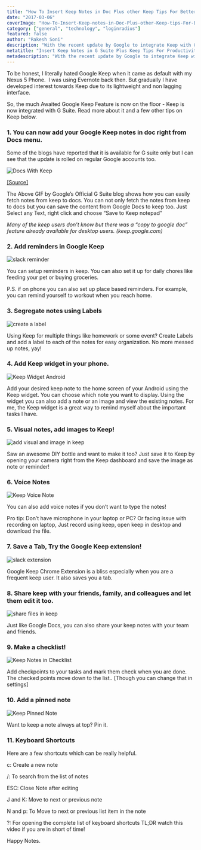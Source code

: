 ```yaml
---
title: "How To Insert Keep Notes in Doc Plus other Keep Tips For Better Productivity"
date: "2017-03-06"
coverImage: "How-To-Insert-Keep-notes-in-Doc-Plus-other-Keep-tips-For-Better-Productivity.jpg"
category: ["general", "technology", "loginradius"]
featured: false 
author: "Rakesh Soni"
description: "With the recent update by Google to integrate Keep with G Suite, Keep has become our all time bestie. Google Keep Tips you always wanted to know for better productivity."
metatitle: "Insert Keep Notes in G Suite Plus Keep Tips For Productivity"
metadescription: "With the recent update by Google to integrate Keep with G Suite, Keep has become our all time bestie. Google Keep Tips you always wanted to know for better productivity."
---
```




To be honest, I literally hated Google Keep when it came as default with my Nexus 5 Phone.  I was using Evernote back then. But gradually I have developed interest towards Keep due to its lightweight and non lagging interface.

So, the much Awaited Google Keep Feature is now on the floor - Keep is now integrated with G Suite. Read more about it and a few other tips on Keep below.

### **1\. You can now add your Google Keep notes in doc right from Docs menu.**

Some of the blogs have reported that it is available for G suite only but I can see that the update is rolled on regular Google accounts too.

![Docs With Keep](     DocsWithKeep-blog.gif)

[\[Source\]](https://gsuiteupdates.googleblog.com/2017/02/google-keep-now-g-suite-core-service.html)

The Above GIF by Google’s Official G Suite blog shows how you can easily fetch notes from keep to docs. You can not only fetch the notes from keep to docs but you can save the content from Google Docs to keep too. Just Select any Text, right click and choose “Save to Keep notepad”

_Many of the keep users don’t know but there was a “copy to google doc” feature already available for desktop users. (keep.google.com)_

### **2\. Add reminders in Google Keep**

![slack reminder](     remind-.gif)

You can setup reminders in keep. You can also set it up for daily chores like feeding your pet or buying groceries.

P.S. if on phone you can also set up place based reminders. For example, you can remind yourself to workout when you reach home.

### **3\. Segregate notes using Labels**

![create a label](     create-a-label.gif)

Using Keep for multiple things like homework or some event? Create Labels and add a label to each of the notes for easy organization. No more messed up notes, yay!

### **4\. Add Keep widget in your phone.**

![Keep Widget Android](     Keep-Widget-Android.png?ver=1553881376)

Add your desired keep note to the home screen of your Android using the Keep widget. You can choose which note you want to display. Using the widget you can also add a note or an image and view the existing notes. For me, the Keep widget is a great way to remind myself about the important tasks I have.

### **5\. Visual notes, add images to Keep!**

![add visual and image in keep](     add-visual-and-image.gif)

Saw an awesome DIY bottle and want to make it too? Just save it to Keep by opening your camera right from the Keep dashboard and save the image as note or reminder!

### **6\. Voice Notes**

![Keep Voice Note](     Keep-Voice-Note.png?ver=1553881376)

You can also add voice notes if you don’t want to type the notes!

Pro tip: Don’t have microphone in your laptop or PC? Or facing issue with recording on laptop, Just record using keep, open keep in desktop and download the file.

### **7\. Save a Tab, Try the Google Keep extension!**

![slack extension](     video.gif)

Google Keep Chrome Extension is a bliss especially when you are a frequent keep user. It also saves you a tab.

### **8\. Share keep with your friends, family, and colleagues and let them edit it too.**

![share files in keep](     share.gif)

Just like Google Docs, you can also share your keep notes with your team and friends.

### **9\. Make a checklist!**

![Keep Notes in Checklist](     Keep-Notes-in-Checklist.png?ver=1553881376)

Add checkpoints to your tasks and mark them check when you are done. The checked points move down to the list.. \[Though you can change that in settings\]

### **10\. Add a pinned note**

![Keep Pinned Note](     Keep-Pinned-Note.png?ver=1553881376)

Want to keep a note always at top? Pin it.

### **11\. Keyboard Shortcuts**

Here are a few shortcuts which can be really helpful.

c: Create a new note

/: To search from the list of notes

ESC: Close Note after editing

J and K: Move to next or previous note

N and p: To Move to next or previous list item in the note

?: For opening the complete list of keyboard shortcuts TL;DR watch this video if you are in short of time!

Happy Notes.

<script src="https://www.youtube.com/iframe_api"></script>

<script type="text/javascript">var player; function onYouTubeIframeAPIReady() { player = new YT.Player('player', { videoId: 'UbvkHEDvw-o', playerVars: { controls: 0, autoplay: 0, disablekb: 1, enablejsapi: 1, iv_load_policy: 3, modestbranding: 1, showinfo: 0, rel: 0 } }); }</script>
